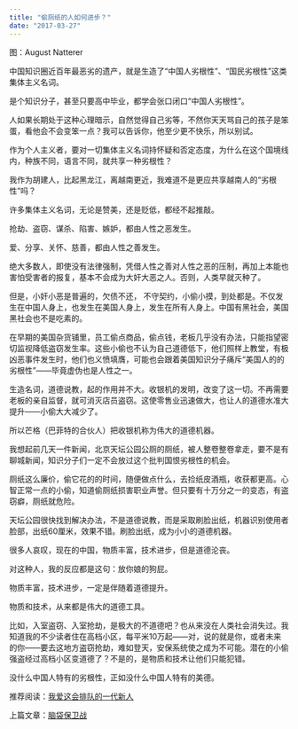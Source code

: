 ```yaml
---
title: "偷厕纸的人如何进步？"
date: "2017-03-27"
---
```


图：August Natterer

中国知识圈近百年最恶劣的遗产，就是生造了“中国人劣根性”、“国民劣根性”这类集体主义名词。  

是个知识分子，甚至只要高中毕业，都学会张口闭口“中国人劣根性”。

人如果长期处于这种心理暗示，自然觉得自己劣等，不然你天天骂自己的孩子是笨蛋，看他会不会变笨一点？我可以告诉你，他至少更不快乐，所以别试。

作为个人主义者，要对一切集体主义名词持怀疑和否定态度，为什么在这个国境线内，种族不同，语言不同，就共享一种劣根性？

我作为胡建人，比起黑龙江，离越南更近，我难道不是更应共享越南人的“劣根性”吗？

许多集体主义名词，无论是赞美，还是贬低，都经不起推敲。

抢劫、盗窃、谋杀、陷害、嫉妒，都由人性之恶发生。

爱、分享、关怀、慈善，都由人性之善发生。

绝大多数人，即使没有法律强制，凭借人性之善对人性之恶的压制，再加上本能也害怕受害者的报复，基本不会成为大奸大恶之人。否则，人类早就灭种了。

但是，小奸小恶是普遍的，欠债不还， 不守契约，小偷小摸，到处都是。不仅发生在中国人身上，也发生在美国人身上，发生在所有人身上。中国有黑社会，美国黑社会也不是吃素的。

在早期的美国杂货铺里，员工偷点商品，偷点钱，老板几乎没有办法，只能指望密切监视降低盗窃发生率。这些小偷也不认为自己道德低下，他们照样上教堂，有极凶恶事件发生时，他们也义愤填膺，可能也会跟着美国知识分子痛斥“美国人的的劣根性”——毕竟虚伪也是人性之一。

生造名词，道德说教，起的作用并不大。收银机的发明，改变了这一切。不再需要老板的亲自监督，就可消灭店员盗窃。这使零售业迅速做大，也让人的道德水准大提升——小偷大大减少了。

所以芒格（巴菲特的合伙人）把收银机称为伟大的道德机器。

我想起前几天一件新闻，北京天坛公园公厕的厕纸，被人整卷整卷拿走，要不是有聊城新闻，知识分子们一定不会放过这个批判国恨劣根性的机会。

厕纸这么廉价，偷它花的的时间，随便做点什么，去捡纸皮酒瓶，收获都更高。心智正常一点的小偷，知道偷厕纸损害职业声誉。但只要有十万分之一的变态，有盗窃癖，厕纸就危险。

天坛公园很快找到解决办法，不是道德说教，而是采取刷脸出纸，机器识别使用者脸部，出纸60厘米，效果不错。刷脸出纸，成为小小的道德机器。  

很多人哀叹，现在的中国，物质丰富，技术进步，但是道德沦丧。

对这种人，我的反应都是这句：放你娘的狗屁。

物质丰富，技术进步，一定是伴随着道德提升。

物质和技术，从来都是伟大的道德工具。

比如，入室盗窃、入室抢劫，是极大的不道德吧？也从来没在人类社会消失过。我知道我的不少读者住在高档小区，每平米10万起——对，说的就是你，或者未来的你——要去这地方盗窃抢劫，难如登天，安保系统使之成为不可能。潜在的小偷强盗经过高档小区变道德了？不是的，是物质和技术让他们只能犯错。

没什么中国人特有的劣根性，正如没什么中国人特有的美德。

推荐阅读：[我爱这会排队的一代新人](http://mp.weixin.qq.com/s?__biz=MjM5NDU0Mjk2MQ==&mid=2651622595&idx=1&sn=2c9c1d0e24bd91acac30c320dda60729&chksm=bd7e08dd8a0981cb5c2cd3db0baaedba3f17998ce306b8bd301f6efa15e33057385f8d3bd5e6&scene=21#wechat_redirect)

上篇文章：[脑袋保卫战](http://mp.weixin.qq.com/s?__biz=MjM5NDU0Mjk2MQ==&mid=2651622889&idx=1&sn=0f6bc0117e35d6bc9c63cf3536137fc0&chksm=bd7e09f78a0980e12c048c1b6d724a9e487a4fa42462779f5f2fb50e59e9de35475c40da8ea1&scene=21#wechat_redirect)
